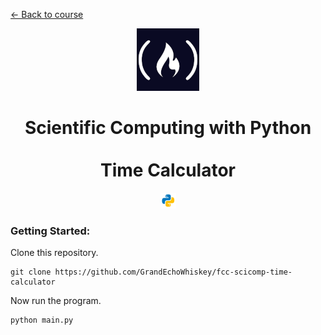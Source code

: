 [<- Back to course](https://github.com/GrandEchoWhiskey/grandechowhiskey/blob/main/dict/course/freeCodeCamp/Scientific_Computing/README.md)

<p align="center"><a href="https://www.freecodecamp.org/learn/scientific-computing-with-python/">
  <img src="https://github.com/GrandEchoWhiskey/grandechowhiskey/blob/main/icons/course/fcc100.png" /><br>
</a></p>
<h1 align="center">Scientific Computing with Python<br><br>Time Calculator</h1>

<p align="center"><a href="#">
  <img src="https://github.com/GrandEchoWhiskey/grandechowhiskey/blob/main/icons/programming/python.png" />
</a></p>

### Getting Started:
Clone this repository.
```
git clone https://github.com/GrandEchoWhiskey/fcc-scicomp-time-calculator
```
Now run the program.
```
python main.py
```
